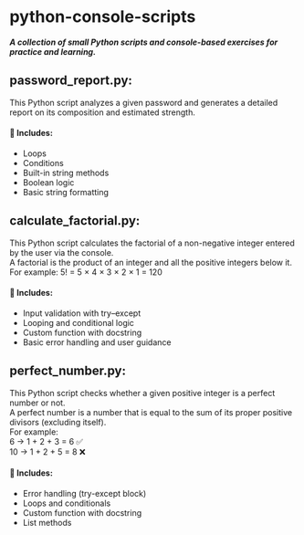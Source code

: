 # python-console-scripts
***A collection of small Python scripts and console-based exercises for practice and learning.***  

## password_report.py:  
This Python script analyzes a given password and generates a detailed report on its composition and estimated strength.  
#### 🔎 Includes:
- Loops  
- Conditions  
- Built-in string methods  
- Boolean logic  
- Basic string formatting

## calculate_factorial.py:  
This Python script calculates the factorial of a non-negative integer entered by the user via the console.  
A factorial is the product of an integer and all the positive integers below it.  
For example:  5! = 5 × 4 × 3 × 2 × 1 = 120  
#### 🔎 Includes:  
- Input validation with try–except  
- Looping and conditional logic  
- Custom function with docstring  
- Basic error handling and user guidance

## perfect_number.py:  
This Python script checks whether a given positive integer is a perfect number or not.  
A perfect number is a number that is equal to the sum of its proper positive divisors (excluding itself).  
For example:  
6 → 1 + 2 + 3 = 6 ✅  
10 → 1 + 2 + 5 = 8 ❌  
#### 🔎 Includes:  
- Error handling (try-except block)  
- Loops and conditionals  
- Custom function with docstring  
- List methods  


